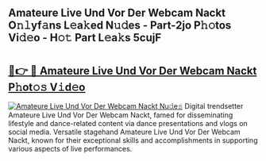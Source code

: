 ## Amateure Live Und Vor Der Webcam Nackt O𝚗𝚕yf𝚊ns L𝚎a𝚔ed N𝚞𝚍es - Part-2jo P𝚑𝚘tos Vi𝚍𝚎o - H𝚘𝚝 Part L𝚎a𝚔s 5cujF

# <h2><a href="http://kf24f8.oniu.top/?m=Amateure+Live+Und+Vor+Der+Webcam+Nackt">🔗👉 🔴 Amateure Live Und Vor Der Webcam Nackt P𝚑ot𝚘𝚜 V𝚒d𝚎o</a></h2>

[![Amateure Live Und Vor Der Webcam Nackt Nu𝚍e𝚜](https://i.imgur.com/0qMVB7G.gif)](http://kf24f8.oniu.top/?m=Amateure+Live+Und+Vor+Der+Webcam+Nackt)
Digital trendsetter Amateure Live Und Vor Der Webcam Nackt, famed for disseminating lifestyle and dance-related content via dance presentations and vlogs on social media. Versatile stagehand Amateure Live Und Vor Der Webcam Nackt, known for their exceptional skills and accomplishments in supporting various aspects of live performances.  
